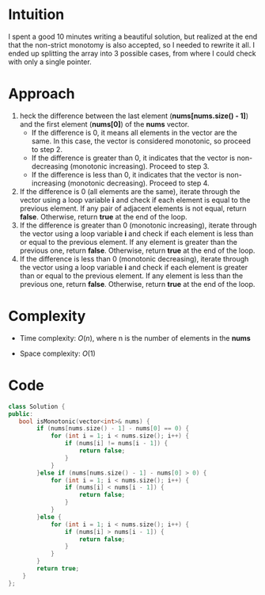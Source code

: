 # Intuition
I spent a good 10 minutes writing a beautiful solution, but realized at the end that the non-strict monotomy is also accepted, so I needed to rewrite it all. I ended up splitting the array into 3 possible cases, from where I could check with only a single pointer. 

# Approach
1. heck the difference between the last element (**nums[nums.size() - 1]**) and the first element (**nums[0]**) of the **nums** vector.
    - If the difference is 0, it means all elements in the vector are the same. In this case, the vector is considered monotonic, so proceed to step 2.
    - If the difference is greater than 0, it indicates that the vector is non-decreasing (monotonic increasing). Proceed to step 3.
    - If the difference is less than 0, it indicates that the vector is non-increasing (monotonic decreasing). Proceed to step 4.
2. If the difference is 0 (all elements are the same), iterate through the vector using a loop variable **i** and check if each element is equal to the previous element. If any pair of adjacent elements is not equal, return **false**. Otherwise, return **true** at the end of the loop.
3. If the difference is greater than 0 (monotonic increasing), iterate through the vector using a loop variable **i** and check if each element is less than or equal to the previous element. If any element is greater than the previous one, return **false**. Otherwise, return **true** at the end of the loop.
4. If the difference is less than 0 (monotonic decreasing), iterate through the vector using a loop variable **i** and check if each element is greater than or equal to the previous element. If any element is less than the previous one, return **false**. Otherwise, return **true** at the end of the loop.
# Complexity
- Time complexity:
$O(n)$, where n is the number of elements in the **nums**

- Space complexity:
$O(1)$

# Code
```c++
class Solution {
public:
   bool isMonotonic(vector<int>& nums) {
        if (nums[nums.size() - 1] - nums[0] == 0) {
            for (int i = 1; i < nums.size(); i++) {
                if (nums[i] != nums[i - 1]) {
                    return false;
                }
            }
        }else if (nums[nums.size() - 1] - nums[0] > 0) {
            for (int i = 1; i < nums.size(); i++) {
                if (nums[i] < nums[i - 1]) {
                    return false;
                }
            }
        }else {
            for (int i = 1; i < nums.size(); i++) {
                if (nums[i] > nums[i - 1]) {
                    return false;
                }
            }
        }
        return true;
    }
};
```